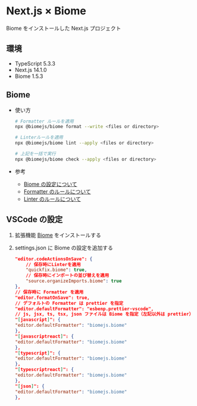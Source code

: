 # Next.js × Biome

Biome をインストールした Next.js プロジェクト

## 環境

- TypeScript 5.3.3
- Next.js 14.1.0
- Biome 1.5.3

## Biome

- 使い方

  ```bash
  # Formatter ルールを適用
  npx @biomejs/biome format --write <files or directory>

  # Linterルールを適用
  npx @biomejs/biome lint --apply <files or directory>

  # 上記を一括で実行
  npx @biomejs/biome check --apply <files or directory>
  ```

- 参考

  - [Biome の設定について](https://biomejs.dev/ja/reference/configuration/)
  - [Formatter のルールについて](https://biomejs.dev/ja/reference/configuration/#formatter)
  - [Linter のルールについて](https://biomejs.dev/ja/linter/rules/)

## VSCode の設定

1.  拡張機能 [Biome](https://marketplace.visualstudio.com/items?itemName=biomejs.biome) をインストールする
2.  settings.json に Biome の設定を追加する

    ```json
    "editor.codeActionsOnSave": {
        // 保存時にLinterを適用
        "quickfix.biome": true,
        // 保存時にインポートの並び替えを適用
        "source.organizeImports.biome": true
    },
    // 保存時に Formatter を適用
    "editor.formatOnSave": true,
    // デフォルトの Formatter は prettier を指定
    "editor.defaultFormatter": "esbenp.prettier-vscode",
    // js, jsx, ts, tsx, json ファイルは Biome を指定（左記以外は prettier）
    "[javascript]": {
    "editor.defaultFormatter": "biomejs.biome"
    },
    "[javascriptreact]": {
    "editor.defaultFormatter": "biomejs.biome"
    },
    "[typescript]": {
    "editor.defaultFormatter": "biomejs.biome"
    },
    "[typescriptreact]": {
    "editor.defaultFormatter": "biomejs.biome"
    },
    "[json]": {
    "editor.defaultFormatter": "biomejs.biome"
    },
    ```
